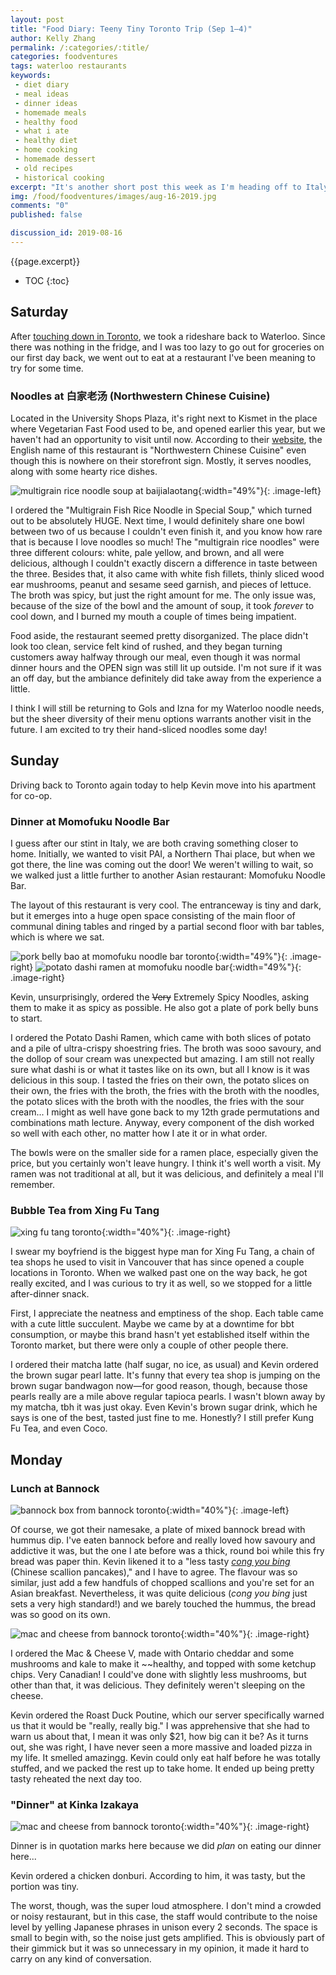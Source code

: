 ```yaml
---
layout: post
title: "Food Diary: Teeny Tiny Toronto Trip (Sep 1–4)"
author: Kelly Zhang
permalink: /:categories/:title/
categories: foodventures
tags: waterloo restaurants
keywords:
 - diet diary
 - meal ideas
 - dinner ideas
 - homemade meals
 - healthy food
 - what i ate
 - healthy diet
 - home cooking
 - homemade dessert
 - old recipes
 - historical cooking
excerpt: "It's another short post this week as I'm heading off to Italy on Friday. This week has been less than healthy because I've been a bit preoccupied with exams, and I've had no motivation to cook."
img: /food/foodventures/images/aug-16-2019.jpg
comments: "0"
published: false

discussion_id: 2019-08-16
---
```


{{page.excerpt}}

* TOC
{:toc}

## Saturday

After [touching down in Toronto](/food/foodventures/what-i-ate-north-italy-edition-venice/#lunch-on-air-canada-rouge), we took a rideshare back to Waterloo. Since there was nothing in the fridge, and I was too lazy to go out for groceries on our first day back, we went out to eat at a restaurant I've been meaning to try for some time.

### Noodles at 白家老汤 (Northwestern Chinese Cuisine)

Located in the University Shops Plaza, it's right next to Kismet in the place where Vegetarian Fast Food used to be, and opened earlier this year, but we haven't had an opportunity to visit until now. According to their [website](http://baijialaotang.com/), the English name of this restaurant is "Northwestern Chinese Cuisine" even though this is nowhere on their storefront sign. Mostly, it serves noodles, along with some hearty rice dishes.

![multigrain rice noodle soup at baijialaotang](/food/diary/images/baijialaotang.jpg){:width="49%"}{: .image-left}

I ordered the "Multigrain Fish Rice Noodle in Special Soup," which turned out to be absolutely HUGE. Next time, I would definitely share one bowl between two of us because I couldn't even finish it, and you know how rare that is because I love noodles so much! The "multigrain rice noodles" were three different colours: white, pale yellow, and brown, and all were delicious, although I couldn't exactly discern a difference in taste between the three. Besides that, it also came with white fish fillets, thinly sliced wood ear mushrooms, peanut and sesame seed garnish, and pieces of lettuce. The broth was spicy, but just the right amount for me. The only issue was, because of the size of the bowl and the amount of soup, it took *forever* to cool down, and I burned my mouth a couple of times being impatient.

Food aside, the restaurant seemed pretty disorganized. The place didn't look too clean, service felt kind of rushed, and they began turning customers away halfway through our meal, even though it was normal dinner hours and the OPEN sign was still lit up outside. I'm not sure if it was an off day, but the ambiance definitely did take away from the experience a little.

I think I will still be returning to Gols and Izna for my Waterloo noodle needs, but the sheer diversity of their menu options warrants another visit in the future. I am excited to try their hand-sliced noodles some day!

## Sunday

Driving back to Toronto again today to help Kevin move into his apartment for co-op.

### Dinner at Momofuku Noodle Bar

I guess after our stint in Italy, we are both craving something closer to home. Initially, we wanted to visit PAI, a Northern Thai place, but when we got there, the line was coming out the door! We weren't willing to wait, so we walked just a little further to another Asian restaurant: Momofuku Noodle Bar.

The layout of this restaurant is very cool. The entranceway is tiny and dark, but it emerges into a huge open space consisting of the main floor of communal dining tables and ringed by a partial second floor with bar tables, which is where we sat.

![pork belly bao at momofuku noodle bar toronto](/food/diary/images/momofuku-bao.jpg){:width="49%"}{: .image-right} ![potato dashi ramen at momofuku noodle bar](/food/diary/images/momofuku-ramen.jpg){:width="49%"}{: .image-right}

Kevin, unsurprisingly, ordered the ~~Very~~ Extremely Spicy Noodles, asking them to make it as spicy as possible. He also got a plate of pork belly buns to start.

I ordered the Potato Dashi Ramen, which came with both slices of potato and a pile of ultra-crispy shoestring fries. The broth was sooo savoury, and the dollop of sour cream was unexpected but amazing. I am still not really sure what dashi is or what it tastes like on its own, but all I know is it was delicious in this soup. I tasted the fries on their own, the potato slices on their own, the fries with the broth, the fries with the broth with the noodles, the potato slices with the broth with the noodles, the fries with the sour cream... I might as well have gone back to my 12th grade permutations and combinations math lecture. Anyway, every component of the dish worked so well with each other, no matter how I ate it or in what order.

The bowls were on the smaller side for a ramen place, especially given the price, but you certainly won't leave hungry. I think it's well worth a visit. My ramen was not traditional at all, but it was delicious, and definitely a meal I'll remember.

### Bubble Tea from Xing Fu Tang

![xing fu tang toronto](/food/diary/images/xingfutang.jpg){:width="40%"}{: .image-right}

I swear my boyfriend is the biggest hype man for Xing Fu Tang, a chain of tea shops he used to visit in Vancouver that has since opened a couple locations in Toronto. When we walked past one on the way back, he got really excited, and I was curious to try it as well, so we stopped for a little after-dinner snack.

First, I appreciate the neatness and emptiness of the shop. Each table came with a cute little succulent. Maybe we came by at a downtime for bbt consumption, or maybe this brand hasn't yet established itself within the Toronto market, but there were only a couple of other people there.

I ordered their matcha latte (half sugar, no ice, as usual) and Kevin ordered the brown sugar pearl latte. It's funny that every tea shop is jumping on the brown sugar bandwagon now—for good reason, though, because those pearls really are a mile above regular tapioca pearls. I wasn't blown away by my matcha, tbh it was just okay. Even Kevin's brown sugar drink, which he says is one of the best, tasted just fine to me. Honestly? I still prefer Kung Fu Tea, and even Coco.

## Monday

### Lunch at Bannock

![bannock box from bannock toronto](/food/diary/images/bannock-bread.jpg){:width="40%"}{: .image-left}

Of course, we got their namesake, a plate of mixed bannock bread with hummus dip. I've eaten bannock before and really loved how savoury and addictive it was, but the one I ate before was a thick, round boi while this fry bread was paper thin. Kevin likened it to a "less tasty *[cong you bing](/food/foodventures/what-i-ate-jul-29-aug-4/#scallion-pancakes)* (Chinese scallion pancakes)," and I have to agree. The flavour was so similar, just add a few handfuls of chopped scallions and you're set for an Asian breakfast. Nevertheless, it was quite delicious (*cong you bing* just sets a very high standard!) and we barely touched the hummus, the bread was so good on its own.

![mac and cheese from bannock toronto](/food/diary/images/bannock-mac-n-cheese.jpg){:width="40%"}{: .image-right}

I ordered the Mac & Cheese V, made with Ontario cheddar and some mushrooms and kale to make it ~~healthy, and topped with some ketchup chips. Very Canadian! I could've done with slightly less mushrooms, but other than that, it was delicious. They definitely weren't sleeping on the cheese.

Kevin ordered the Roast Duck Poutine, which our server specifically warned us that it would be "really, really big." I was apprehensive that she had to warn us about that, I mean it was only $21, how big can it be? As it turns out, she was right, I have never seen a more massive and loaded pizza in my life. It smelled amazingg. Kevin could only eat half before he was totally stuffed, and we packed the rest up to take home. It ended up being pretty tasty reheated the next day too.

### "Dinner" at Kinka Izakaya

![mac and cheese from bannock toronto](/food/diary/images/kinka-izakaya-tofu.jpg){:width="40%"}{: .image-right}

Dinner is in quotation marks here because we did *plan* on eating our dinner here...

Kevin ordered a chicken donburi. According to him, it was tasty, but the portion was tiny.

The worst, though, was the super loud atmosphere. I don't mind a crowded or noisy restaurant, but in this case, the staff would contribute to the noise level by yelling Japanese phrases in unison every 2 seconds. The space is small to begin with, so the noise just gets amplified. This is obviously part of their gimmick but it was so unnecessary in my opinion, it made it hard to carry on any kind of conversation.
